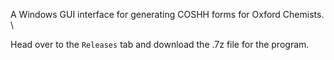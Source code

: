 ﻿A Windows GUI interface for generating COSHH forms for Oxford Chemists. \

Head over to the `Releases` tab and download the .7z file for the program.